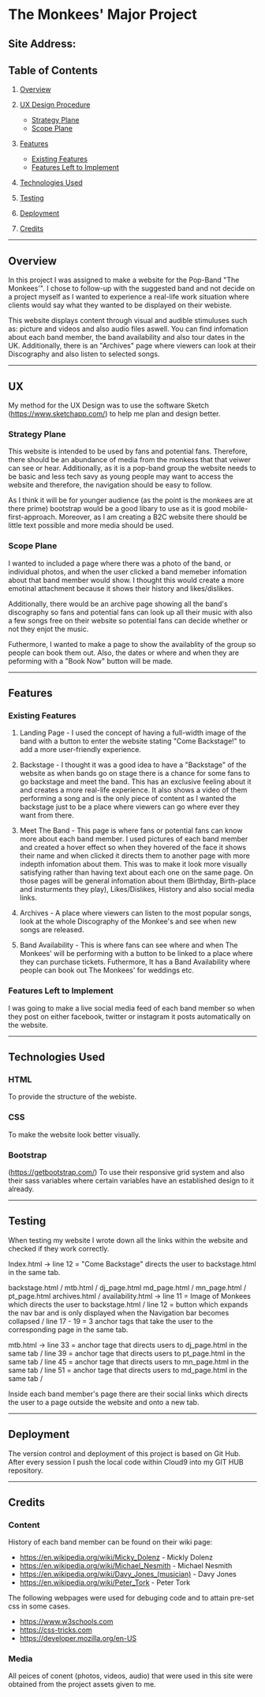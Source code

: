 # The Monkees' Major Project

## Site Address:


## Table of Contents

1. [Overview](#overview)

2. [UX Design Procedure](#ux)
    - [Strategy Plane](#strategy-plane)
    - [Scope Plane](#scope-plane)

3. [Features](#features)
    - [Existing Features](#existing-features)
    - [Features Left to Implement](#features-left-to-implement)
    
4. [Technologies Used](#technologies-used)

5. [Testing](#testing)

6. [Deployment](#deployment)

7. [Credits](#credits)

-----

## Overview

In this project I was assigned to make a website for the Pop-Band "The Monkees'". I chose to follow-up with the suggested band and not decide on a project myself as I wanted to experience a real-life work situation where clients would say what they wanted to be displayed on their webiste.

This website displays content through visual and audible stimuluses such as: picture and videos and also audio files aswell. You can find infomation about each band member, the band availability and also tour dates in the UK. Additionally, there is an "Archives" page where viewers can look at their Discography and also listen to selected songs.
 
-----


## UX
 
 My method for the UX Design was to use the software Sketch (https://www.sketchapp.com/) to help me plan and design better. 
 
### Strategy Plane
 
This website is intended to be used by fans and potential fans. Therefore, there should be an abundance of media from the monkess that that veiwer can see or hear. Additionally, as it is a pop-band group the website needs to be basic and less tech savy as young people may want to access the website and therefore, the navigation should be easy to follow.

As I think it will be for younger audience (as the point is the monkees are at there prime) bootstrap would be a good libary to use as it is good mobile-first-approach. Moreover, as I am creating a B2C website there should be little text possible and more media should be used.

### Scope Plane

I wanted to included a page where there was a photo of the band, or individual photos, and when the user clicked a band memeber infomation about that band member would show. I thought this would create a more emotinal attachment because it shows their history and likes/dislikes.

Additionally, there would be an archive page showing all the band's discography so fans and potential fans can look up all their music with also a few songs free on their website so potential fans can decide whether or not they enjot the music.

Futhermore, I wanted to make a page to show the availablity of the group so people can book them out. Also, the dates or where and when they are peforming with a "Book Now" button will be made.
 
 
-----
## Features
### Existing Features

1. Landing Page - I used the concept of having a full-width image of the band with a button to enter the website stating "Come Backstage!" to add a more user-friendly experience.

2. Backstage - I thought it was a good idea to have a "Backstage" of the website as when bands go on stage there is a chance for some  fans to go backstage and meet the band. This has an exclusive feeling about it and creates a more real-life experience. It also shows a video of them performing a song and is the only piece of content as I wanted the backstage just to be a place where viewers can go where ever they want from there.

3. Meet The Band - This page is where fans or potential fans can know more about each band member. I used pictures of each band member and created a hover effect so when they hovered of the face it shows their name and when clicked it directs them to another page with more indepth infomation about them. This was to make it look more visually satisfying rather than having text about each one on the same page. On those pages will be general infomation about them (Birthday, Birth-place and insturments they play), Likes/Dislikes, History and also social media links.

4. Archives - A place where viewers can listen to the most popular songs, look at the whole Discography of the Monkee's and see when new songs are released.

5. Band Availability - This is where fans can see where and when The Monkees' will be performing with a button to be linked to a place where they can purchase tickets. Futhermore, It has a Band Availability where people can book out The Monkees' for weddings etc.

### Features Left to Implement

I was going to make a live social media feed of each band member so when they post on either facebook, twitter or instagram it posts automatically on the website.

-----

## Technologies Used


### HTML
To provide the structure of the webiste.

### CSS
To make the website look better visually.

### Bootstrap
(https://getbootstrap.com/)
 To use their responsive grid system and also their sass variables where certain variables have an established design to it already.
 
-----

## Testing

When testing my website I wrote down all the links within the website and checked if they work correctly.

Index.html -> line 12 = "Come Backstage" directs the user to backstage.html in the same tab.

backstage.html / mtb.html / dj_page.html
md_page.html / mn_page.html / pt_page.html
archives.html / availability.html -> line 11 = Image of Monkees which directs the user to backstage.html / line 12 = button which expands the nav bar and is only displayed when the Navigation bar becomes collapsed / line 17 - 19 = 3 anchor tags that take the user to the corresponding page in the same tab.

mtb.html -> line 33 = anchor tage that directs users to dj_page.html in the same tab / 
            line 39 = anchor tage that directs users to pt_page.html in the same tab /
            line 45 = anchor tage that directs users to mn_page.html in the same tab / 
            line 51 = anchor tage that directs users to md_page.html in the same tab /
            
Inside each band member's page there are their social links which directs the user to a page outside the website and onto a new tab.

-----

## Deployment

The version control and deployment of this project is based on Git Hub. After every session I push the local code within Cloud9 into my GIT HUB repository. 

-----

## Credits
### Content
History of each band member can be found on their wiki page:
- https://en.wikipedia.org/wiki/Micky_Dolenz - Mickly Dolenz
- https://en.wikipedia.org/wiki/Michael_Nesmith - Michael Nesmith
- https://en.wikipedia.org/wiki/Davy_Jones_(musician) - Davy Jones
- https://en.wikipedia.org/wiki/Peter_Tork - Peter Tork

The following webpages were used for debuging code and to attain pre-set css in some cases.

- https://www.w3schools.com
- https://css-tricks.com
- https://developer.mozilla.org/en-US
 
### Media
All peices of conent (photos, videos, audio) that were used in this site were obtained from the project assets given to me.

